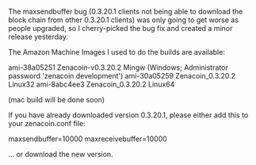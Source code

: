 The maxsendbuffer bug (0.3.20.1 clients not being able to download the block chain from other 0.3.20.1 clients) was only going to get
worse as people upgraded, so I cherry-picked the bug fix and created a minor release yesterday.

The Amazon Machine Images I used to do the builds are available:

  ami-38a05251   Zenacoin-v0.3.20.2 Mingw    (Windows; Administrator password 'zenacoin development')
  ami-30a05259   Zenacoin_0.3.20.2 Linux32
  ami-8abc4ee3   Zenacoin_0.3.20.2 Linux64

(mac build will be done soon)

If you have already downloaded version 0.3.20.1, please either add this to your zenacoin.conf file:

  maxsendbuffer=10000
  maxreceivebuffer=10000

... or download the new version.
